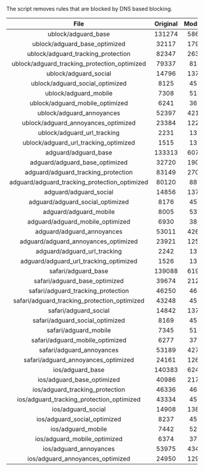 The script removes rules that are blocked by DNS based blocking.


| File | Original | Modified |
|:----:|:-----:|:-----:|
| ublock/adguard_base | 131274 | 58654 |
| ublock/adguard_base_optimized | 32117 | 17972 |
| ublock/adguard_tracking_protection | 82347 | 26324 |
| ublock/adguard_tracking_protection_optimized | 79337 | 8143 |
| ublock/adguard_social | 14796 | 13716 |
| ublock/adguard_social_optimized | 8125 | 4527 |
| ublock/adguard_mobile | 7308 | 5146 |
| ublock/adguard_mobile_optimized | 6241 | 3677 |
| ublock/adguard_annoyances | 52397 | 42123 |
| ublock/adguard_annoyances_optimized | 23384 | 12287 |
| ublock/adguard_url_tracking | 2231 | 1357 |
| ublock/adguard_url_tracking_optimized | 1515 | 1354 |
| adguard/adguard_base | 133313 | 60737 |
| adguard/adguard_base_optimized | 32720 | 19001 |
| adguard/adguard_tracking_protection | 83149 | 27067 |
| adguard/adguard_tracking_protection_optimized | 80120 | 8870 |
| adguard/adguard_social | 14856 | 13779 |
| adguard/adguard_social_optimized | 8176 | 4576 |
| adguard/adguard_mobile | 8005 | 5333 |
| adguard/adguard_mobile_optimized | 6930 | 3857 |
| adguard/adguard_annoyances | 53011 | 42649 |
| adguard/adguard_annoyances_optimized | 23921 | 12583 |
| adguard/adguard_url_tracking | 2242 | 1366 |
| adguard/adguard_url_tracking_optimized | 1526 | 1363 |
| safari/adguard_base | 139088 | 61945 |
| safari/adguard_base_optimized | 39674 | 21288 |
| safari/adguard_tracking_protection | 46250 | 4663 |
| safari/adguard_tracking_protection_optimized | 43248 | 4511 |
| safari/adguard_social | 14842 | 13761 |
| safari/adguard_social_optimized | 8169 | 4561 |
| safari/adguard_mobile | 7345 | 5188 |
| safari/adguard_mobile_optimized | 6277 | 3713 |
| safari/adguard_annoyances | 53189 | 42749 |
| safari/adguard_annoyances_optimized | 24161 | 12659 |
| ios/adguard_base | 140383 | 62453 |
| ios/adguard_base_optimized | 40986 | 21793 |
| ios/adguard_tracking_protection | 46336 | 4673 |
| ios/adguard_tracking_protection_optimized | 43334 | 4521 |
| ios/adguard_social | 14908 | 13800 |
| ios/adguard_social_optimized | 8237 | 4582 |
| ios/adguard_mobile | 7442 | 5233 |
| ios/adguard_mobile_optimized | 6374 | 3755 |
| ios/adguard_annoyances | 53975 | 43420 |
| ios/adguard_annoyances_optimized | 24950 | 12987 |
